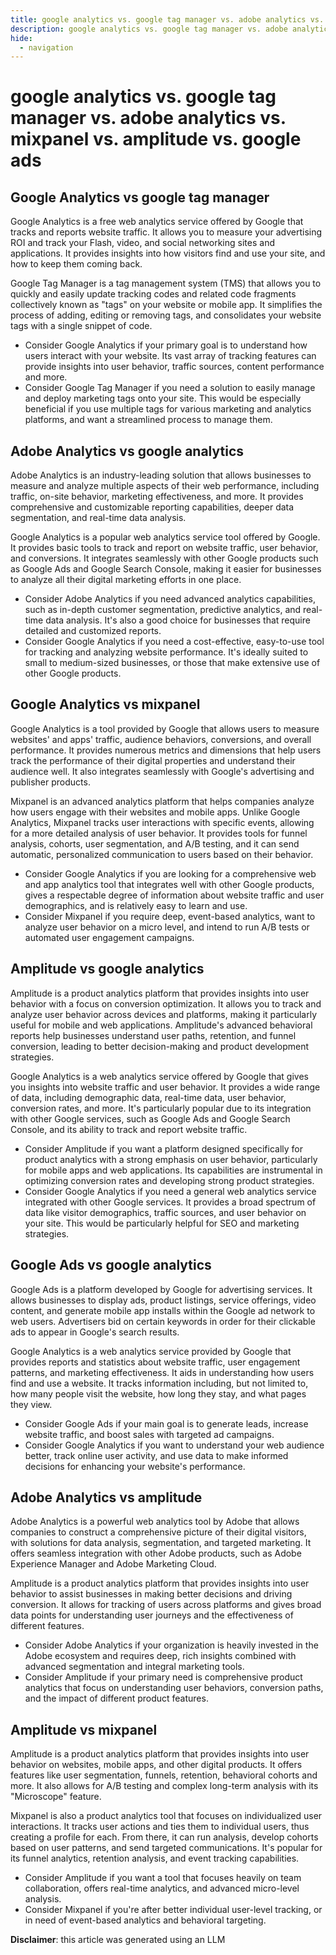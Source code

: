 ```yaml
---
title: google analytics vs. google tag manager vs. adobe analytics vs. mixpanel vs. amplitude vs. google ads
description: google analytics vs. google tag manager vs. adobe analytics vs. mixpanel vs. amplitude vs. google ads
hide:
  - navigation
---
```

# google analytics vs. google tag manager vs. adobe analytics vs. mixpanel vs. amplitude vs. google ads

## Google Analytics vs google tag manager
Google Analytics is a free web analytics service offered by Google that tracks and reports website traffic. It allows you to measure your advertising ROI and track your Flash, video, and social networking sites and applications. It provides insights into how visitors find and use your site, and how to keep them coming back.

Google Tag Manager is a tag management system (TMS) that allows you to quickly and easily update tracking codes and related code fragments collectively known as "tags" on your website or mobile app. It simplifies the process of adding, editing or removing tags, and consolidates your website tags with a single snippet of code.

- Consider Google Analytics if your primary goal is to understand how users interact with your website. Its vast array of tracking features can provide insights into user behavior, traffic sources, content performance and more. 
- Consider Google Tag Manager if you need a solution to easily manage and deploy marketing tags onto your site. This would be especially beneficial if you use multiple tags for various marketing and analytics platforms, and want a streamlined process to manage them.


## Adobe Analytics vs google analytics
Adobe Analytics is an industry-leading solution that allows businesses to measure and analyze multiple aspects of their web performance, including traffic, on-site behavior, marketing effectiveness, and more. It provides comprehensive and customizable reporting capabilities, deeper data segmentation, and real-time data analysis.

Google Analytics is a popular web analytics service tool offered by Google. It provides basic tools to track and report on website traffic, user behavior, and conversions. It integrates seamlessly with other Google products such as Google Ads and Google Search Console, making it easier for businesses to analyze all their digital marketing efforts in one place.

- Consider Adobe Analytics if you need advanced analytics capabilities, such as in-depth customer segmentation, predictive analytics, and real-time data analysis. It's also a good choice for businesses that require detailed and customized reports.
- Consider Google Analytics if you need a cost-effective, easy-to-use tool for tracking and analyzing website performance. It's ideally suited to small to medium-sized businesses, or those that make extensive use of other Google products.


## Google Analytics vs mixpanel
Google Analytics is a tool provided by Google that allows users to measure websites' and apps' traffic, audience behaviors, conversions, and overall performance. It provides numerous metrics and dimensions that help users track the performance of their digital properties and understand their audience well. It also integrates seamlessly with Google's advertising and publisher products.

Mixpanel is an advanced analytics platform that helps companies analyze how users engage with their websites and mobile apps. Unlike Google Analytics, Mixpanel tracks user interactions with specific events, allowing for a more detailed analysis of user behavior. It provides tools for funnel analysis, cohorts, user segmentation, and A/B testing, and it can send automatic, personalized communication to users based on their behavior.

- Consider Google Analytics if you are looking for a comprehensive web and app analytics tool that integrates well with other Google products, gives a respectable degree of information about website traffic and user demographics, and is relatively easy to learn and use. 
- Consider Mixpanel if you require deep, event-based analytics, want to analyze user behavior on a micro level, and intend to run A/B tests or automated user engagement campaigns.


## Amplitude vs google analytics
Amplitude is a product analytics platform that provides insights into user behavior with a focus on conversion optimization. It allows you to track and analyze user behavior across devices and platforms, making it particularly useful for mobile and web applications. Amplitude's advanced behavioral reports help businesses understand user paths, retention, and funnel conversion, leading to better decision-making and product development strategies.

Google Analytics is a web analytics service offered by Google that gives you insights into website traffic and user behavior. It provides a wide range of data, including demographic data, real-time data, user behavior, conversion rates, and more. It's particularly popular due to its integration with other Google services, such as Google Ads and Google Search Console, and its ability to track and report website traffic.

- Consider Amplitude if you want a platform designed specifically for product analytics with a strong emphasis on user behavior, particularly for mobile apps and web applications. Its capabilities are instrumental in optimizing conversion rates and developing strong product strategies.
- Consider Google Analytics if you need a general web analytics service integrated with other Google services. It provides a broad spectrum of data like visitor demographics, traffic sources, and user behavior on your site. This would be particularly helpful for SEO and marketing strategies.


## Google Ads vs google analytics
Google Ads is a platform developed by Google for advertising services. It allows businesses to display ads, product listings, service offerings, video content, and generate mobile app installs within the Google ad network to web users. Advertisers bid on certain keywords in order for their clickable ads to appear in Google's search results.

Google Analytics is a web analytics service provided by Google that provides reports and statistics about website traffic, user engagement patterns, and marketing effectiveness. It aids in understanding how users find and use a website. It tracks information including, but not limited to, how many people visit the website, how long they stay, and what pages they view.

- Consider Google Ads if your main goal is to generate leads, increase website traffic, and boost sales with targeted ad campaigns.
- Consider Google Analytics if you want to understand your web audience better, track online user activity, and use data to make informed decisions for enhancing your website's performance.


## Adobe Analytics vs amplitude
Adobe Analytics is a powerful web analytics tool by Adobe that allows companies to construct a comprehensive picture of their digital visitors, with solutions for data analysis, segmentation, and targeted marketing. It offers seamless integration with other Adobe products, such as Adobe Experience Manager and Adobe Marketing Cloud.

Amplitude is a product analytics platform that provides insights into user behavior to assist businesses in making better decisions and driving conversion. It allows for tracking of users across platforms and gives broad data points for understanding user journeys and the effectiveness of different features.

- Consider Adobe Analytics if your organization is heavily invested in the Adobe ecosystem and requires deep, rich insights combined with advanced segmentation and integral marketing tools.
- Consider Amplitude if your primary need is comprehensive product analytics that focus on understanding user behaviors, conversion paths, and the impact of different product features.



## Amplitude vs mixpanel
Amplitude is a product analytics platform that provides insights into user behavior on websites, mobile apps, and other digital products. It offers features like user segmentation, funnels, retention, behavioral cohorts and more. It also allows for A/B testing and complex long-term analysis with its "Microscope" feature.

Mixpanel is also a product analytics tool that focuses on individualized user interactions. It tracks user actions and ties them to individual users, thus creating a profile for each. From there, it can run analysis, develop cohorts based on user patterns, and send targeted communications. It's popular for its funnel analytics, retention analysis, and event tracking capabilities.

- Consider Amplitude if you want a tool that focuses heavily on team collaboration, offers real-time analytics, and advanced micro-level analysis.
- Consider Mixpanel if you're after better individual user-level tracking, or in need of event-based analytics and behavioral targeting.

**Disclaimer**: this article was generated using an LLM